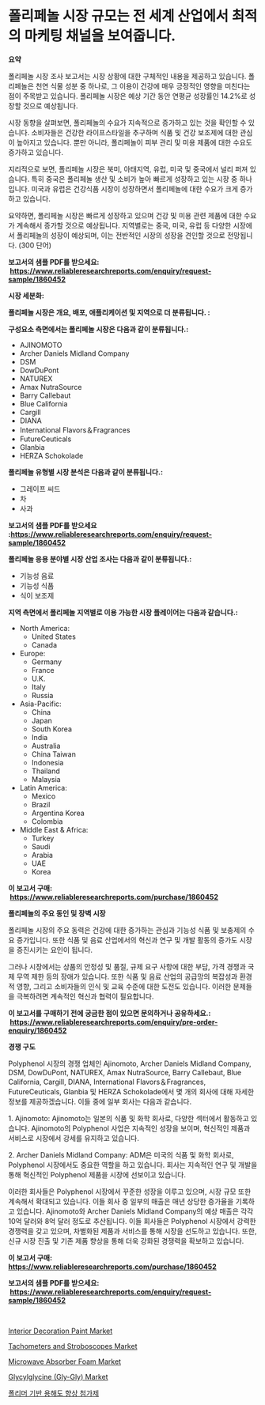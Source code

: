 <p><h1>폴리페놀 시장 규모는 전 세계 산업에서 최적의 마케팅 채널을 보여줍니다.</h1></p><p><strong>요약</strong></p>
<p><p>폴리페놀 시장 조사 보고서는 시장 상황에 대한 구체적인 내용을 제공하고 있습니다. 폴리페놀은 천연 식물 성분 중 하나로, 그 이용이 건강에 매우 긍정적인 영향을 미친다는 점이 주목받고 있습니다. 폴리페놀 시장은 예상 기간 동안 연평균 성장률인 14.2%로 성장할 것으로 예상됩니다.</p><p>시장 동향을 살펴보면, 폴리페놀의 수요가 지속적으로 증가하고 있는 것을 확인할 수 있습니다. 소비자들은 건강한 라이프스타일을 추구하며 식품 및 건강 보조제에 대한 관심이 높아지고 있습니다. 뿐만 아니라, 폴리페놀이 피부 관리 및 미용 제품에 대한 수요도 증가하고 있습니다.</p><p>지리적으로 보면, 폴리페놀 시장은 북미, 아태지역, 유럽, 미국 및 중국에서 널리 퍼져 있습니다. 특히 중국은 폴리페놀 생산 및 소비가 높아 빠르게 성장하고 있는 시장 중 하나입니다. 미국과 유럽은 건강식품 시장이 성장하면서 폴리페놀에 대한 수요가 크게 증가하고 있습니다.</p><p>요약하면, 폴리페놀 시장은 빠르게 성장하고 있으며 건강 및 미용 관련 제품에 대한 수요가 계속해서 증가할 것으로 예상됩니다. 지역별로는 중국, 미국, 유럽 등 다양한 시장에서 폴리페놀의 성장이 예상되며, 이는 전반적인 시장의 성장을 견인할 것으로 전망됩니다. (300 단어)</p></p>
<p><strong>보고서의 샘플 PDF를 받으세요: &nbsp;<a href="https://www.reliableresearchreports.com/enquiry/request-sample/1860452">https://www.reliableresearchreports.com/enquiry/request-sample/1860452</a></strong></p>
<p><strong>시장 세분화:</strong></p>
<p><strong> 폴리페놀 시장은 개요, 배포, 애플리케이션 및 지역으로 더 분류됩니다. :</strong></p>
<p><strong>구성요소 측면에서는 폴리페놀 시장은 다음과 같이 분류됩니다.:</strong></p>
<p><ul><li>AJINOMOTO</li><li>Archer Daniels Midland Company</li><li>DSM</li><li>DowDuPont</li><li>NATUREX</li><li>Amax NutraSource</li><li>Barry Callebaut</li><li>Blue California</li><li>Cargill</li><li>DIANA</li><li>International Flavors＆Fragrances</li><li>FutureCeuticals</li><li>Glanbia</li><li>HERZA Schokolade</li></ul></p>
<p><strong> 폴리페놀 유형별 시장 분석은 다음과 같이 분류됩니다.:</strong></p>
<p><ul><li>그레이프 씨드</li><li>차</li><li>사과</li></ul></p>
<p><strong>보고서의 샘플 PDF를 받으세요 :<a href="https://www.reliableresearchreports.com/enquiry/request-sample/1860452">https://www.reliableresearchreports.com/enquiry/request-sample/1860452</a></strong></p>
<p><strong> 폴리페놀 응용 분야별 시장 산업 조사는 다음과 같이 분류됩니다.:</strong></p>
<p><ul><li>기능성 음료</li><li>기능성 식품</li><li>식이 보조제</li></ul></p>
<p><strong>지역 측면에서 폴리페놀 지역별로 이용 가능한 시장 플레이어는 다음과 같습니다.:</strong></p>
<p><ul>
    <li>
        North America:
        <ul>
            <li>United States</li>
            <li>Canada</li>
        </ul>
    </li>
    <li>
        Europe:
        <ul>
            <li>Germany</li>
            <li>France</li>
            <li>U.K.</li>
            <li>Italy</li>
            <li>Russia</li>
        </ul>
    </li>
    <li>
        Asia-Pacific:
        <ul>
            <li>China</li>
            <li>Japan</li>
            <li>South Korea</li>
            <li>India</li>
            <li>Australia</li>
            <li>China Taiwan</li>
            <li>Indonesia</li>
            <li>Thailand</li>
            <li>Malaysia</li>
        </ul>
    </li>
    <li>
        Latin America:
        <ul>
            <li>Mexico</li>
            <li>Brazil</li>
            <li>Argentina Korea</li>
            <li>Colombia</li>
        </ul>
    </li>
    <li>
        Middle East & Africa:
        <ul>
            <li>Turkey</li>
            <li>Saudi</li>
            <li>Arabia</li>
            <li>UAE</li>
            <li>Korea</li>
        </ul>
    </li>
    </ul></p>
<p><strong>이 보고서 구매: &nbsp;<a href="https://www.reliableresearchreports.com/purchase/1860452">https://www.reliableresearchreports.com/purchase/1860452</a></strong></p>
<p><strong>폴리페놀의 주요 동인 및 장벽 시장</strong></p>
<p><p>폴리페놀 시장의 주요 동력은 건강에 대한 증가하는 관심과 기능성 식품 및 보충제의 수요 증가입니다. 또한 식품 및 음료 산업에서의 혁신과 연구 및 개발 활동의 증가도 시장을 증진시키는 요인이 됩니다.</p><p>그러나 시장에서는 상품의 안정성 및 품질, 규제 요구 사항에 대한 부담, 가격 경쟁과 국제 무역 제한 등의 장애가 있습니다. 또한 식품 및 음료 산업의 공급망의 복잡성과 환경적 영향, 그리고 소비자들의 인식 및 교육 수준에 대한 도전도 있습니다. 이러한 문제들을 극복하려면 계속적인 혁신과 협력이 필요합니다.</p></p>
<p><strong>이 보고서를 구매하기 전에 궁금한 점이 있으면 문의하거나 공유하세요.: &nbsp;<a href="https://www.reliableresearchreports.com/enquiry/pre-order-enquiry/1860452">https://www.reliableresearchreports.com/enquiry/pre-order-enquiry/1860452</a></strong></p>
<p><strong>경쟁 구도</strong></p>
<p><p>Polyphenol 시장의 경쟁 업체인 Ajinomoto, Archer Daniels Midland Company, DSM, DowDuPont, NATUREX, Amax NutraSource, Barry Callebaut, Blue California, Cargill, DIANA, International Flavors＆Fragrances, FutureCeuticals, Glanbia 및 HERZA Schokolade에서 몇 개의 회사에 대해 자세한 정보를 제공하겠습니다. 이들 중에 일부 회사는 다음과 같습니다.</p><p>1. Ajinomoto: Ajinomoto는 일본의 식품 및 화학 회사로, 다양한 섹터에서 활동하고 있습니다. Ajinomoto의 Polyphenol 사업은 지속적인 성장을 보이며, 혁신적인 제품과 서비스로 시장에서 강세를 유지하고 있습니다.</p><p>2. Archer Daniels Midland Company: ADM은 미국의 식품 및 화학 회사로, Polyphenol 시장에서도 중요한 역할을 하고 있습니다. 회사는 지속적인 연구 및 개발을 통해 혁신적인 Polyphenol 제품을 시장에 선보이고 있습니다.</p><p>이러한 회사들은 Polyphenol 시장에서 꾸준한 성장을 이루고 있으며, 시장 규모 또한 계속해서 확대되고 있습니다. 이들 회사 중 일부의 매출은 매년 상당한 증가율을 기록하고 있습니다. Ajinomoto와 Archer Daniels Midland Company의 예상 매출은 각각 10억 달러와 8억 달러 정도로 추산됩니다. 이들 회사들은 Polyphenol 시장에서 강력한 경쟁력을 갖고 있으며, 차별화된 제품과 서비스를 통해 시장을 선도하고 있습니다. 또한, 신규 시장 진출 및 기존 제품 향상을 통해 더욱 강화된 경쟁력을 확보하고 있습니다.</p></p>
<p><strong>이 보고서 구매: &nbsp; <a href="https://www.reliableresearchreports.com/purchase/1860452">https://www.reliableresearchreports.com/purchase/1860452</a></strong></p>
<p><strong>보고서의 샘플 PDF를 받으세요: &nbsp;<a href="https://www.reliableresearchreports.com/enquiry/request-sample/1860452">https://www.reliableresearchreports.com/enquiry/request-sample/1860452</a></strong><strong></strong></p>
<p>&nbsp;</p>
<p><p><a href="https://github.com/gdfhhhj/Market-Research-Report-List-3/blob/main/interior-decoration-paint-market.md">Interior Decoration Paint Market</a></p><p><a href="https://issuu.com/reportprime-2/docs/tachometers-and-stroboscopes-market-size-2030.pptx">Tachometers and Stroboscopes Market</a></p><p><a href="https://github.com/RichRobinson5/Market-Research-Report-List-4/blob/main/microwave-absorber-foam-market.md">Microwave Absorber Foam Market</a></p><p><a href="https://issuu.com/reportprime-2/docs/glycylglycine-gly-gly-market-size-2030.pptx">Glycylglycine (Gly-Gly) Market</a></p><p><a href="https://github.com/sougarounis/Market-Research-Report-List-2/blob/main/5035254192798.md">폴리머 기반 용해도 향상 첨가제</a></p></p>